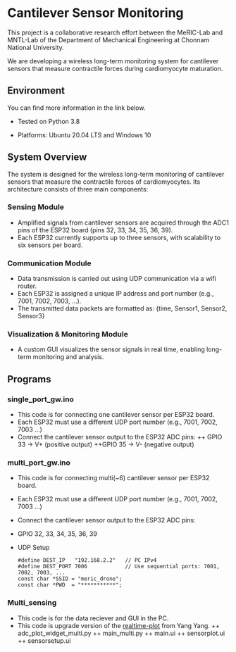 # Cantilever Sensor Monitoring

This project is a collaborative research effort between the MeRIC-Lab and MNTL-Lab of the Department of Mechanical Engineering at Chonnam National University.

We are developing a wireless long-term monitoring system for cantilever sensors that measure contractile forces during cardiomyocyte maturation.

## Environment

You can find more information in the link below.

 + Tested on Python 3.8
   
 + Platforms: Ubuntu 20.04 LTS and Windows 10

## System Overview

The system is designed for the wireless long-term monitoring of cantilever sensors that measure the contractile forces of cardiomyocytes. Its architecture consists of three main components:

### Sensing Module
+ Amplified signals from cantilever sensors are acquired through the ADC1 pins of the ESP32 board (pins 32, 33, 34, 35, 36, 39).
+ Each ESP32 currently supports up to three sensors, with scalability to six sensors per board.

### Communication Module
+ Data transmission is carried out using UDP communication via a wifi router.
+ Each ESP32 is assigned a unique IP address and port number (e.g., 7001, 7002, 7003, …).
+ The transmitted data packets are formatted as: {time, Sensor1, Sensor2, Sensor3}

### Visualization & Monitoring Module
+ A custom GUI visualizes the sensor signals in real time, enabling long-term monitoring and analysis.

## Programs

  ### single_port_gw.ino 
  + This code is for connecting one cantilever sensor per ESP32 board. 
  + Each ESP32 must use a different UDP port number (e.g., 7001, 7002, 7003 …)
  + Connect the cantilever sensor output to the ESP32 ADC pins:
  ++ GPIO 33 → V+ (positive output)
  ++GPIO 35 → V- (negative output)

  ### multi_port_gw.ino
  + This code is for connecting multi(~6) cantilever sensor per ESP32 board. 
  + Each ESP32 must use a different UDP port number (e.g., 7001, 7002, 7003 …)
  + Connect the cantilever sensor output to the ESP32 ADC pins:
  + GPIO 32, 33, 34, 35, 36, 39
  + UDP Setup

        #define DEST_IP   "192.168.2.2"   // PC IPv4
        #define DEST_PORT 7006            // Use sequential ports: 7001, 7002, 7003, ...
        const char *SSID = "meric_drone";
        const char *PWD  = "***********";

  ### Multi_sensing
  + This code is for the data reciever and GUI in the PC.
  + This code is upgrade version of the [realtime-plot](https://github.com/Gowoon12/Microsystem_team4/tree/main/Dynamixel_Linux-main/realtimeplot_forGW) from Yang Yang.
    ++ adc_plot_widget_multi.py
    ++ main_multi.py
    ++ main.ui
    ++ sensorplot.ui
    ++ sensorsetup.ui




